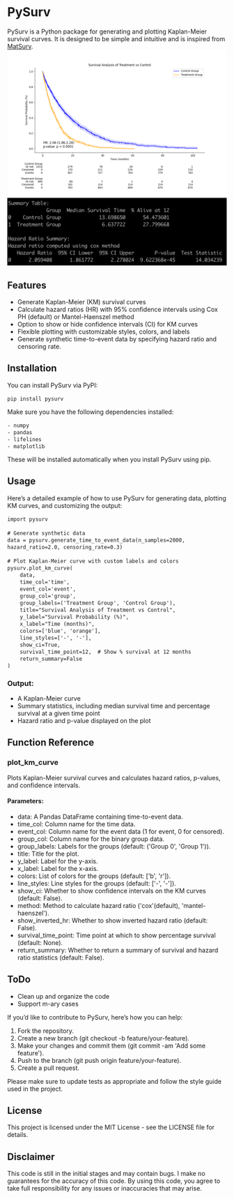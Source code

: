 # PySurv

PySurv is a Python package for generating and plotting Kaplan-Meier survival curves. It is designed to be simple and intuitive and is inspired from [MatSurv](https://github.com/aebergl/MatSurv).
![KM Curve Example](images/KMCurve.png)
![Summary Example](images/Summary.png)

## Features

- Generate Kaplan-Meier (KM) survival curves
- Calculate hazard ratios (HR) with 95% confidence intervals using Cox PH (default) or Mantel-Haenszel method
- Option to show or hide confidence intervals (CI) for KM curves
- Flexible plotting with customizable styles, colors, and labels
- Generate synthetic time-to-event data by specifying hazard ratio and censoring rate.

## Installation

You can install PySurv via PyPI:
```
pip install pysurv
```
Make sure you have the following dependencies installed:
```
- numpy
- pandas
- lifelines
- matplotlib
```
These will be installed automatically when you install PySurv using pip.

## Usage

Here’s a detailed example of how to use PySurv for generating data, plotting KM curves, and customizing the output:
```
import pysurv

# Generate synthetic data
data = pysurv.generate_time_to_event_data(n_samples=2000, hazard_ratio=2.0, censoring_rate=0.3)

# Plot Kaplan-Meier curve with custom labels and colors
pysurv.plot_km_curve(
    data, 
    time_col='time', 
    event_col='event', 
    group_col='group', 
    group_labels=('Treatment Group', 'Control Group'),
    title="Survival Analysis of Treatment vs Control",
    y_label="Survival Probability (%)",
    x_label="Time (months)",
    colors=['blue', 'orange'], 
    line_styles=['-', '-'],
    show_ci=True,
    survival_time_point=12,  # Show % survival at 12 months
    return_summary=False
)
```

### Output:

- A Kaplan-Meier curve
- Summary statistics, including median survival time and percentage survival at a given time point
- Hazard ratio and p-value displayed on the plot

## Function Reference

### plot_km_curve

Plots Kaplan-Meier survival curves and calculates hazard ratios, p-values, and confidence intervals.

#### Parameters:
- data: A Pandas DataFrame containing time-to-event data.
- time_col: Column name for the time data.
- event_col: Column name for the event data (1 for event, 0 for censored).
- group_col: Column name for the binary group data.
- group_labels: Labels for the groups (default: ('Group 0', 'Group 1')).
- title: Title for the plot.
- y_label: Label for the y-axis.
- x_label: Label for the x-axis.
- colors: List of colors for the groups (default: ['b', 'r']).
- line_styles: Line styles for the groups (default: ['-', '-']).
- show_ci: Whether to show confidence intervals on the KM curves (default: False).
- method: Method to calculate hazard ratio ('cox'(default), 'mantel-haenszel').
- show_inverted_hr: Whether to show inverted hazard ratio (default: False).
- survival_time_point: Time point at which to show percentage survival (default: None).
- return_summary: Whether to return a summary of survival and hazard ratio statistics (default: False).


## ToDo
- Clean up and organize the code
- Support m-ary cases

If you’d like to contribute to PySurv, here’s how you can help:

1. Fork the repository.
2. Create a new branch (git checkout -b feature/your-feature).
3. Make your changes and commit them (git commit -am 'Add some feature').
4. Push to the branch (git push origin feature/your-feature).
5. Create a pull request.

Please make sure to update tests as appropriate and follow the style guide used in the project.

## License

This project is licensed under the MIT License - see the LICENSE file for details.

## Disclaimer
This code is still in the initial stages and may contain bugs. I make no guarantees for the accuracy of this code. By using this code, you agree to take full responsibility for any issues or inaccuracies that may arise.